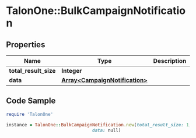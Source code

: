 # TalonOne::BulkCampaignNotification

## Properties

Name | Type | Description | Notes
------------ | ------------- | ------------- | -------------
**total_result_size** | **Integer** |  | 
**data** | [**Array&lt;CampaignNotification&gt;**](CampaignNotification.md) |  | 

## Code Sample

```ruby
require 'TalonOne'

instance = TalonOne::BulkCampaignNotification.new(total_result_size: 1,
                                 data: null)
```


